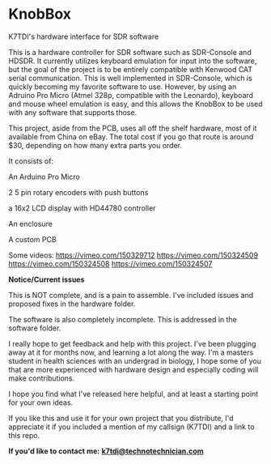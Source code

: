 # KnobBox
K7TDI's hardware interface for SDR software

This is a hardware controller for SDR software such as SDR-Console and HDSDR.  It currently utilizes keyboard emulation for input into the software, but the goal of the project is to be entirely compatible with Kenwood CAT serial communication.  This is well implemented in SDR-Console, which is quickly becoming my favorite software to use.  However, by using an Adruino Pro Micro (Atmel 328p, compatible with the Leonardo), keyboard and mouse wheel emulation is easy, and this allows the KnobBox to be used with any software that supports those.

This project, aside from the PCB, uses all off the shelf hardware, most of it available from China on eBay.  The total cost if you go that route is around $30, depending on how many extra parts you order.

It consists of:

An Arduino Pro Micro

2 5 pin rotary encoders with push buttons

a 16x2 LCD display with HD44780 controller

An enclosure

A custom PCB

Some videos:
https://vimeo.com/150329712
https://vimeo.com/150324509
https://vimeo.com/150324508
https://vimeo.com/150324507

**Notice/Current issues**

This is NOT complete, and is a pain to assemble.  I've included issues and proposed fixes in the hardware folder.

The software is also completely incomplete.  This is addressed in the software folder.

I really hope to get feedback and help with this project.  I've been plugging away at it for months now, and learning a lot along the way.  I'm a masters student in health sciences with an undergrad in biology, I hope some of you that are more experienced with hardware design and especially coding will make contributions.

I hope you find what I've released here helpful, and at least a starting point for your own ideas.

If you like this and use it for your own project that you distribute, I'd appreciate it if you included a mention of my callsign (K7TDI) and a link to this repo.



**If you'd like to contact me:**
**k7tdi@technotechnician.com**
